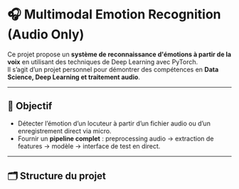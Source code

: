 # 🎧 Multimodal Emotion Recognition (Audio Only)

Ce projet propose un **système de reconnaissance d'émotions à partir de la voix** en utilisant des techniques de Deep Learning avec PyTorch.  
Il s’agit d’un projet personnel pour démontrer des compétences en **Data Science, Deep Learning et traitement audio**.

---

## 📌 Objectif

- Détecter l’émotion d’un locuteur à partir d’un fichier audio ou d’un enregistrement direct via micro.
- Fournir un **pipeline complet** : preprocessing audio → extraction de features → modèle → interface de test en direct.

---

## 🗂️ Structure du projet

